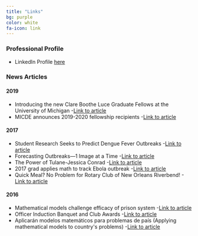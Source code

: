 ```yaml
---
title: "Links"
bg: purple
color: white
fa-icon: link
---
```

<!-- fa-icon can be set to any from http://fortawesome.github.io/Font-Awesome/icons/ -->
### Professional Profile
* LinkedIn Profile [here](https://www.linkedin.com/in/jessieconrad/)

### News Articles
#### 2019
* Introducing the new Clare Boothe Luce Graduate Fellows at the University of Michigan
	-[Link to article](https://micde.umich.edu/feature/introducing-the-new-clare-boothe-luce-graduate-fellows-at-the-university-of-michigan/)
* MICDE announces 2019-2020 fellowship recipients
	-[Link to article](https://micde.umich.edu/educational/micde-2019-2020-fellows-announced/)
#### 2017
* Student Research Seeks to Predict Dengue Fever Outbreaks
	-[Link to article](http://www.newmexicoconsortium.org/news/student-research-seeks-to-predict-dengue-fever-outbreaks)	
* Forecasting Outbreaks—1 Image at a Time
	-[Link to article](https://blogs.scientificamerican.com/observations/forecasting-outbreaks-mdash-1-image-at-a-time/)
* The Power of Tulane-Jessica Conrad
	-[Link to article](https://tricentennial.tulane.edu/content/power-tulane-jessica-conrad)
* 2017 grad applies math to track Ebola outbreak
	-[Link to article](https://news.tulane.edu/news/2017-grad-applies-math-track-ebola-outbreak)
* Quick Meal? No Problem for Rotary Club of New Orleans Riverbend!
	-[Link to article](https://portal.clubrunner.ca/9237/stories/quick-meal-no-problem-for-rotary-club-of-new-orleans-riverbend)
#### 2016
* Mathematical models challenge efficacy of prison system
	-[Link to article](http://miscellanynews.org/2016/11/02/news/mathematical-models-challenge-efficacy-of-prison-system/)
* Officer Induction Banquet and Club Awards
	-[Link to article](https://portal.clubrunner.ca/9237/stories/officer-induction-banquet-and-club-awards)
* Aplicarán modelos matemáticos para problemas de país (Applying mathematical models to country's problems)
	-[Link to article](http://elmundo.sv/aplicaran-modelos-matematicos-para-problemas-de-pais/)
